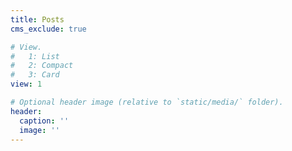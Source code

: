 ```yaml
---
title: Posts
cms_exclude: true

# View.
#   1: List
#   2: Compact
#   3: Card
view: 1

# Optional header image (relative to `static/media/` folder).
header:
  caption: ''
  image: ''
---
```

